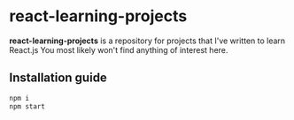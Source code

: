 # react-learning-projects
**react-learning-projects** is a repository for projects that I've written to learn React.js
You most likely won't find anything of interest here.

## Installation guide
```js
npm i
npm start
```
